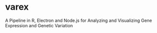 # varex
A Pipeline in R, Electron and Node.js for Analyzing and Visualizing Gene Expression and Genetic Variation
